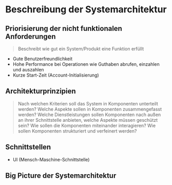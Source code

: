 # Beschreibung der Systemarchitektur

## Priorisierung der nicht funktionalen Anforderungen

> Beschreibt wie gut ein System/Produkt eine Funktion erfüllt

- Gute Benutzerfreundlichkeit
- Hohe Performance bei Operationen wie Guthaben abrufen, einzahlen und auszahlen
- Kurze Start-Zeit (Account-Initialisierung)

## Architekturprinzipien

> Nach welchen Kriterien soll das System in Komponenten unterteilt werden?
> Welche Aspekte sollen in Komponenten zusammengefasst werden?
> Welche Dienstleistungen sollen Komponenten nach außen an ihrer Schnittstelle anbieten, welche Aspekte müssen geschützt sein?
> Wie sollen die Komponenten miteinander interagieren?
> Wie sollen Komponenten strukturiert und verfeinert werden?

## Schnittstellen

- UI (Mensch-Maschine-Schnittstelle) 

## Big Picture der Systemarchitektur
